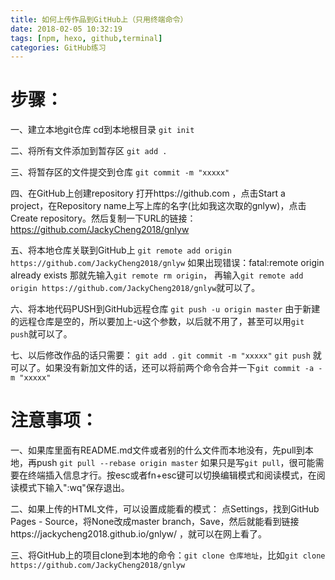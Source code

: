 ```yaml
---
title: 如何上传作品到GitHub上（只用终端命令）
date: 2018-02-05 10:32:19
tags: [npm, hexo, github,terminal]
categories: GitHub练习
---
```

# 步骤：
一、建立本地git仓库
cd到本地根目录
`git init`

二、将所有文件添加到暂存区
`git add .`
<!--more-->

三、将暂存区的文件提交到仓库
`git commit -m "xxxxx"`

四、在GitHub上创建repository
打开https://github.com ，点击Start a project，在Repository name上写上库的名字(比如我这次取的gnlyw)，点击Create repository。然后复制一下URL的链接：https://github.com/JackyCheng2018/gnlyw

五、将本地仓库关联到GitHub上
`git remote add origin https://github.com/JackyCheng2018/gnlyw`
如果出现错误：fatal:remote origin already exists
那就先输入`git remote rm origin`，
再输入`git remote add origin https://github.com/JackyCheng2018/gnlyw`就可以了。

六、将本地代码PUSH到GitHub远程仓库
`git push -u origin master`
由于新建的远程仓库是空的，所以要加上-u这个参数，以后就不用了，甚至可以用`git push`就可以了。

七、以后修改作品的话只需要：
`git add .`
`git commit -m "xxxxx"`
`git push`
就可以了。如果没有新加文件的话，还可以将前两个命令合并一下`git commit -a -m "xxxxx"`

# 注意事项：
一、如果库里面有README.md文件或者别的什么文件而本地没有，先pull到本地，再push
`git pull --rebase origin master`
如果只是写`git pull`，很可能需要在终端插入信息才行。按esc或者fn+esc键可以切换编辑模式和阅读模式，在阅读模式下输入":wq"保存退出。

二、如果上传的HTML文件，可以设置成能看的模式：
点Settings，找到GitHub Pages - Source，将None改成master branch，Save，然后就能看到链接https://jackycheng2018.github.io/gnlyw/ ，就可以在网上看了。

三、将GitHub上的项目clone到本地的命令：`git clone 仓库地址`，比如`git clone https://github.com/JackyCheng2018/gnlyw`